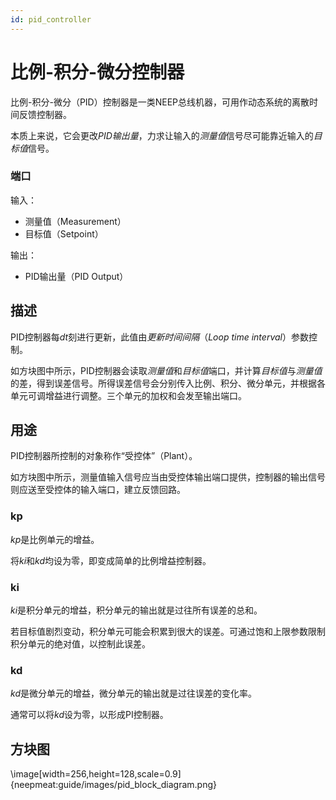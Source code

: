 ```yaml
---
id: pid_controller
---
```

# 比例-积分-微分控制器

比例-积分-微分（PID）控制器是一类NEEP总线机器，可用作动态系统的离散时间反馈控制器。

本质上来说，它会更改*PID输出量*，力求让输入的*测量值*信号尽可能靠近输入的*目标值*信号。

### 端口

输入：
- 测量值（Measurement）
- 目标值（Setpoint）

输出：
- PID输出量（PID Output）

## 描述

PID控制器每*dt*刻进行更新，此值由*更新时间间隔*（*Loop time interval*）参数控制。

如方块图中所示，PID控制器会读取*测量值*和*目标值*端口，并计算*目标值*与*测量值*的差，得到误差信号。所得误差信号会分别传入比例、积分、微分单元，并根据各单元可调增益进行调整。三个单元的加权和会发至输出端口。

## 用途

PID控制器所控制的对象称作“受控体”（Plant）。

如方块图中所示，测量值输入信号应当由受控体输出端口提供，控制器的输出信号则应送至受控体的输入端口，建立反馈回路。

### kp

*kp*是比例单元的增益。

将*ki*和*kd*均设为零，即变成简单的比例增益控制器。

### ki

*ki*是积分单元的增益，积分单元的输出就是过往所有误差的总和。

若目标值剧烈变动，积分单元可能会积累到很大的误差。可通过饱和上限参数限制积分单元的绝对值，以控制此误差。

### kd

*kd*是微分单元的增益，微分单元的输出就是过往误差的变化率。

通常可以将*kd*设为零，以形成PI控制器。

## 方块图

\image[width=256,height=128,scale=0.9]{neepmeat:guide/images/pid_block_diagram.png}
